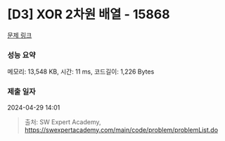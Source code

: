 # [D3] XOR 2차원 배열 - 15868 

[문제 링크](https://swexpertacademy.com/main/code/problem/problemDetail.do?contestProbId=AYTAurfKJDEDFARs) 

### 성능 요약

메모리: 13,548 KB, 시간: 11 ms, 코드길이: 1,226 Bytes

### 제출 일자

2024-04-29 14:01



> 출처: SW Expert Academy, https://swexpertacademy.com/main/code/problem/problemList.do